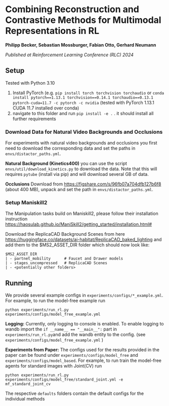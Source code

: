 # Combining Reconstruction and Contrastive Methods for Multimodal Representations in RL
**Philipp Becker, Sebastian Mossburger, Fabian Otto, Gerhard Neumann** 

*Published at Reinforcement Learning Conference (RLC) 2024*

## Setup
Tested with Python 3.10 

1. Install PyTorch (e.g. ```pip install torch torchvision torchaudio``` or ```conda install pytorch==1.13.1 torchvision==0.14.1 torchaudio==0.13.1 pytorch-cuda=11.7 -c pytorch -c nvidia``` (tested with PyTorch 1.13.1 CUDA 11.7 installed over conda)
2. navigate to this folder and run ```pip install -e .``` . it should install all further requirements

### Download Data for Natural Video Backgrounds and Occlusions
For experiments with natural video backgrounds and occlusions you first need to download the corresponding data and 
set the paths in ```envs/distactor_paths.yml```.

**Natural Background (Kinetics400)**
you can use the script ```envs/util/download_kinetics.py``` to download the data. Note that this will requires ```pytube```
(install via pip) and will download several GB of data.

**Occlusions**
Download from https://figshare.com/s/96fb07a704dfb127b6f8 (about 400 MB), unpack and set the path in ```envs/distactor_paths.yml```.

### Setup Maniskill2
The Manipulation tasks build on Maniskill2, please follow their installation instruction https://haosulab.github.io/ManiSkill2/getting_started/installation.html#

Download the ReplicaCAD Background Scenes from here https://huggingface.co/datasets/ai-habitat/ReplicaCAD_baked_lighting 
and add them to the $MS2_ASSET_DIR folder  which should now look like:
```
$MS2_ASSET_DIR
| - partnet_mobility      # Faucet and Drawer models 
| - stages_uncompressed   # ReplicaCAD Scenes
| - <potentially other folders>
```
## Running 

We provide several example configs in ```experiments/configs/*_example.yml```. For example, to run the model-free example run

```python experiments/run_rl.py experiments/configs/model_free_example.yml```

**Logging:** 
Currently, only logging to console is enabled. To enable logging to wandb import the ```if __name__ == "__main__":``` part in
```experiments/run_rl.py```and add the wandb entity to the config. (see ```experiments/configs/model_free_example.yml``` ) 

**Experiments from Paper:** 
The configs used for the results provided in the paper can be found under ```experiments/configs/model_free``` and ```experiments/configs/model_based```.
For example, to run train the model-free agents for standard images with Joint(CV) run 

```python experiments/run_rl.py experiments/configs/model_free/standard_joint.yml -e mf_standard_joint_cv```

The respective ```defaults``` folders contain the default configs for the individual methods   
